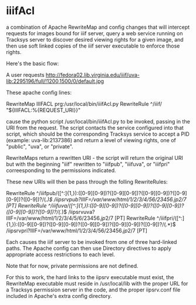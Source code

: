 # iiifAcl
a combination of Apache RewriteMap and config changes that will intercept requests for images bound for iiif server, query a web service running on Tracksys server to discover desired viewing rights for a given image, and then use soft linked copies of the iiif server executable to enforce those rights.

Here's the basic flow:

A user requests http://fedora02.lib.virginia.edu/iiif/uva-lib:2295196/full/!1200,1500/0/default.jpg

These apache config lines:

RewriteMap IIIFACL prg:/usr/local/bin/iiifAcl.py
RewriteRule ^/iiif/ "${IIIFACL:%{REQUEST_URI}}"

cause the python script /usr/local/bin/iiifAcl.py to be invoked, passing in the URI from the request.  The script contacts the service configured into that script, which should be the corresponding Tracksys service to accept a PID (example: uva-lib:2137386) and return a level of viewing rights, one of "public", "uva", or "private".

RewriteMaps return a rewritten URI - the script will return the original URI but with the beginning "iiif" rewritten to "iiifpub", "iiifuva", or "iiifpri" correesponding to the permissions indicated.

These new URIs will then be pass through the folling RewriteRules:

RewriteRule ^/iiifpub/([^:]{1,}):([0-9][0-9])?([0-9][0-9])?([0-9][0-9])?([0-9][0-9])?([0-9])?/(.*)$ /iipsrvpub?IIIF=/var/www/html/$1/$2/$3/$4/$5$6/$2$3$4$5$6.jp2/$7  [PT]
RewriteRule ^/iiifuva/([^:]{1,}):([0-9][0-9])?([0-9][0-9])?([0-9][0-9])?([0-9][0-9])?([0-9])?/(.*)$ /iipsrvuva?IIIF=/var/www/html/$1/$2/$3/$4/$5/$6/$2$3$4$5$6.jp2/$7  [PT]
RewriteRule ^/iiifpri/([^:]{1,}):([0-9][0-9])?([0-9][0-9])?([0-9][0-9])?([0-9][0-9])?([0-9])?/(.*)$ /iipsrvpri?IIIF=/var/www/html/$1/$2/$3/$4/$5$6/$2$3$4$5$6.jp2/$7  [PT]

Each causes the iiif server to be invoked from one of three hard-linked paths.  The Apache config can then use Directory directives to apply appropriate access restrictions to each level.

Note that for now, private permissions are not defined.

For this to work, the hard links to the iipsrv executable must exist, the RewriteMap executable must reside in /usr/local/lib with the proper URL for a Tracksys permission server in the code, and the proper iipsrv.conf file included in Apache's extra config directory.

